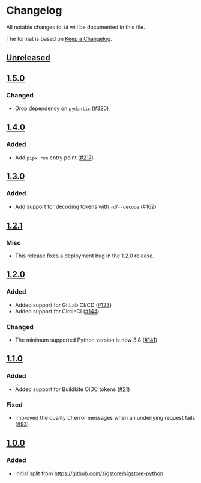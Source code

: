 # Changelog

All notable changes to `id` will be documented in this file.

The format is based on [Keep a Changelog](https://keepachangelog.com/en/1.0.0/).

## [Unreleased]

## [1.5.0]

### Changed

* Drop dependency on `pydantic` ([#320](https://github.com/di/id/pull/320))

## [1.4.0]

### Added

* Add `pipx run` entry point ([#217](https://github.com/di/id/pull/217))

## [1.3.0]

### Added

* Add support for decoding tokens with `-d`/`--decode` ([#162](https://github.com/di/id/pull/162))

## [1.2.1]

### Misc

* This release fixes a deployment bug in the 1.2.0 release.

## [1.2.0]

### Added

* Added support for GitLab CI/CD ([#123](https://github.com/di/id/pull/123))
* Added support for CircleCI ([#144](https://github.com/di/id/pull/144))

### Changed

* The minimum supported Python version is now 3.8 ([#141](https://github.com/di/id/pull/141))

## [1.1.0]

### Added

* Added support for Buildkite OIDC tokens
  ([#21](https://github.com/di/id/pull/21))

### Fixed

* Improved the quality of error messages when an underlying
  request fails ([#93](https://github.com/di/id/pull/93))

## [1.0.0]

### Added

* Initial split from https://github.com/sigstore/sigstore-python

<!--Release URLs -->
[Unreleased]: https://github.com/di/id/compare/v1.5.0...HEAD
[1.5.0]: https://github.com/di/id/compare/v1.4.0...v1.5.0
[1.4.0]: https://github.com/di/id/compare/v1.3.0...v1.4.0
[1.3.0]: https://github.com/di/id/compare/v1.2.1...v1.3.0
[1.2.1]: https://github.com/di/id/compare/v1.2.0...v1.2.1
[1.2.0]: https://github.com/di/id/compare/v1.1.0...v1.2.0
[1.1.0]: https://github.com/di/id/compare/v1.0.0...v1.1.0
[1.0.0]: https://github.com/di/id/compare/v1.0.0a2...v1.0.0
